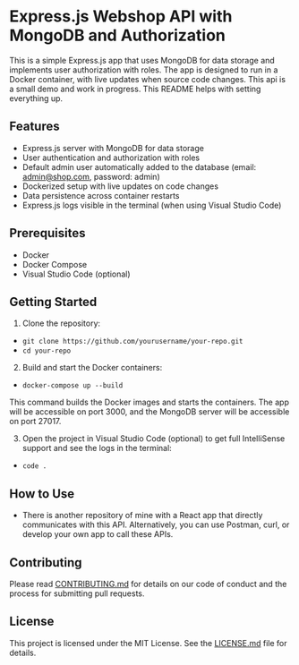 # Express.js Webshop API with MongoDB and Authorization

This is a simple Express.js app that uses MongoDB for data storage and implements user authorization with roles. The app is designed to run in a Docker container, with live updates when source code changes. This api is a small demo and work in progress. This README helps with setting everything up.

## Features

- Express.js server with MongoDB for data storage
- User authentication and authorization with roles
- Default admin user automatically added to the database (email: admin@shop.com, password: admin)
- Dockerized setup with live updates on code changes
- Data persistence across container restarts
- Express.js logs visible in the terminal (when using Visual Studio Code)

## Prerequisites

- Docker
- Docker Compose
- Visual Studio Code (optional)

## Getting Started

1. Clone the repository:

- `git clone https://github.com/yourusername/your-repo.git`
- `cd your-repo`


2. Build and start the Docker containers:

- `docker-compose up --build`

This command builds the Docker images and starts the containers. The app will be accessible on port 3000, and the MongoDB server will be accessible on port 27017.

3. Open the project in Visual Studio Code (optional) to get full IntelliSense support and see the logs in the terminal:

- `code .`


## How to Use

- There is another repository of mine with a React app that directly communicates with this API. Alternatively, you can use Postman, curl, or develop your own app to call these APIs.



## Contributing

Please read [CONTRIBUTING.md](CONTRIBUTING.md) for details on our code of conduct and the process for submitting pull requests.

## License

This project is licensed under the MIT License. See the [LICENSE.md](LICENSE.md) file for details.



